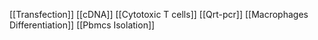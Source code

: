 [[Transfection]]
[[cDNA]]
[[Cytotoxic T cells]]
[[Qrt-pcr]]
[[Macrophages Differentiation]]
[[Pbmcs Isolation]]
